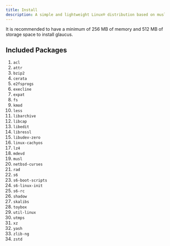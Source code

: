 ```yaml
---
title: Install
description: A simple and lightweight Linux® distribution based on musl libc and toybox
---
```


It is recommended to have a minimum of 256 MB of memory and 512 MB of storage
space to install glaucus.

## Included Packages
1. `acl`
2. `attr`
3. `bzip2`
4. `cerata`
5. `e2fsprogs`
6. `execline`
7. `expat`
8. `fs`
9. `kmod`
10. `less`
11. `libarchive`
12. `libcap`
13. `libedit`
14. `libressl`
15. `libudev-zero`
16. `linux-cachyos`
17. `lz4`
18. `mdevd`
19. `musl`
20. `netbsd-curses`
21. `rad`
22. `s6`
23. `s6-boot-scripts`
24. `s6-linux-init`
25. `s6-rc`
26. `shadow`
27. `skalibs`
28. `toybox`
29. `util-linux`
30. `utmps`
31. `xz`
32. `yash`
33. `zlib-ng`
34. `zstd`
